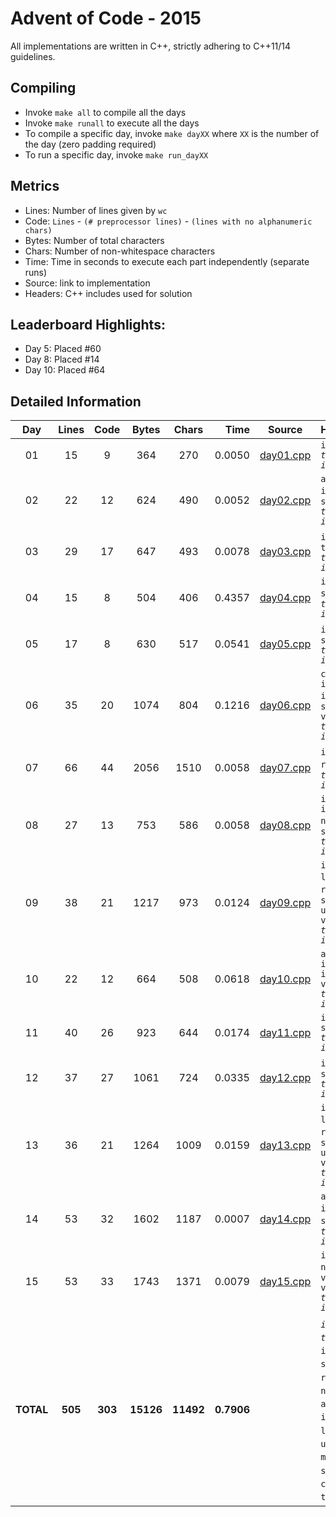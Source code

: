 # Advent of Code - 2015

All implementations are written in C++, strictly adhering to C++11/14 guidelines.

## Compiling

* Invoke `make all` to compile all the days
* Invoke `make runall` to execute all the days
* To compile a specific day, invoke `make dayXX` where `XX` is the number of the day (zero padding required)
* To run a specific day, invoke `make run_dayXX`

## Metrics

* Lines: Number of lines given by `wc`
* Code: `Lines` - `(# preprocessor lines)` - `(lines with no alphanumeric chars)`
* Bytes: Number of total characters
* Chars: Number of non-whitespace characters
* Time: Time in seconds to execute each part independently (separate runs)
* Source: link to implementation
* Headers: C++ includes used for solution

## Leaderboard Highlights:

* Day 5: Placed #60
* Day 8: Placed #14
* Day 10: Placed #64

## Detailed Information

 Day | Lines | Code | Bytes | Chars | Time | Source | Headers
:---:|:-----:|:----:|:-----:|:-----:| ----:|:------:|:-------
01|15|9|364|270|0.0050|[day01.cpp](https://github.com/willkill07/adventofcode/blob/master/src/day01/day01.cpp)|`iostream` *`timer.hpp`* *`io.hpp`*
02|22|12|624|490|0.0052|[day02.cpp](https://github.com/willkill07/adventofcode/blob/master/src/day02/day02.cpp)|`algorithm` `iostream` `regex` `string` *`timer.hpp`* *`io.hpp`*
03|29|17|647|493|0.0078|[day03.cpp](https://github.com/willkill07/adventofcode/blob/master/src/day03/day03.cpp)|`iostream` `map` `tuple` *`timer.hpp`* *`io.hpp`*
04|15|8|504|406|0.4357|[day04.cpp](https://github.com/willkill07/adventofcode/blob/master/src/day04/day04.cpp)|`iostream` `string` *`md5.hpp`* *`timer.hpp`* *`io.hpp`*
05|17|8|630|517|0.0541|[day05.cpp](https://github.com/willkill07/adventofcode/blob/master/src/day05/day05.cpp)|`iostream` `regex` `string` *`timer.hpp`* *`io.hpp`*
06|35|20|1074|804|0.1216|[day06.cpp](https://github.com/willkill07/adventofcode/blob/master/src/day06/day06.cpp)|`cstdlib` `iostream` `iterator` `regex` `string` `valarray` *`timer.hpp`* *`io.hpp`*
07|66|44|2056|1510|0.0058|[day07.cpp](https://github.com/willkill07/adventofcode/blob/master/src/day07/day07.cpp)|`iostream` `map` `regex` `string` *`timer.hpp`* *`io.hpp`*
08|27|13|753|586|0.0058|[day08.cpp](https://github.com/willkill07/adventofcode/blob/master/src/day08/day08.cpp)|`iostream` `iterator` `numeric` `regex` `string` *`timer.hpp`* *`io.hpp`*
09|38|21|1217|973|0.0124|[day09.cpp](https://github.com/willkill07/adventofcode/blob/master/src/day09/day09.cpp)|`iostream` `limits` `numeric` `regex` `set` `string` `unordered_map` `vector` *`timer.hpp`* *`io.hpp`*
10|22|12|664|508|0.0618|[day10.cpp](https://github.com/willkill07/adventofcode/blob/master/src/day10/day10.cpp)|`algorithm` `iostream` `iterator` `vector` *`timer.hpp`* *`io.hpp`*
11|40|26|923|644|0.0174|[day11.cpp](https://github.com/willkill07/adventofcode/blob/master/src/day11/day11.cpp)|`iostream` `string` *`timer.hpp`* *`io.hpp`*
12|37|27|1061|724|0.0335|[day12.cpp](https://github.com/willkill07/adventofcode/blob/master/src/day12/day12.cpp)|`iostream` `stack` `string` *`timer.hpp`* *`io.hpp`*
13|36|21|1264|1009|0.0159|[day13.cpp](https://github.com/willkill07/adventofcode/blob/master/src/day13/day13.cpp)|`iostream` `limits` `numeric` `regex` `set` `string` `unordered_map` `vector` *`timer.hpp`* *`io.hpp`*
14|53|32|1602|1187|0.0007|[day14.cpp](https://github.com/willkill07/adventofcode/blob/master/src/day14/day14.cpp)|`algorithm` `iostream` `regex` `string` `vector` *`timer.hpp`* *`io.hpp`*
15|53|33|1743|1371|0.0079|[day15.cpp](https://github.com/willkill07/adventofcode/blob/master/src/day15/day15.cpp)|`iostream` `numeric` `regex` `valarray` `vector` *`timer.hpp`* *`io.hpp`*
**TOTAL**|**505**|**303**|**15126**|**11492**|**0.7906**| | *`io.hpp`*&nbsp;<sup>**`15`**</sup> *`timer.hpp`*&nbsp;<sup>**`15`**</sup> `iostream`&nbsp;<sup>**`15`**</sup> `string`&nbsp;<sup>**`11`**</sup> `regex`&nbsp;<sup>**`9`**</sup> `vector`&nbsp;<sup>**`5`**</sup> `numeric`&nbsp;<sup>**`4`**</sup> `algorithm`&nbsp;<sup>**`3`**</sup> `iterator`&nbsp;<sup>**`3`**</sup> `limits`&nbsp;<sup>**`2`**</sup> `unordered_map`&nbsp;<sup>**`2`**</sup> `map`&nbsp;<sup>**`2`**</sup> `valarray`&nbsp;<sup>**`2`**</sup> `set`&nbsp;<sup>**`2`**</sup> *`md5.hpp`*&nbsp;<sup>**`1`**</sup> `cstdlib`&nbsp;<sup>**`1`**</sup> `tuple`&nbsp;<sup>**`1`**</sup> `stack`&nbsp;<sup>**`1`**</sup>
